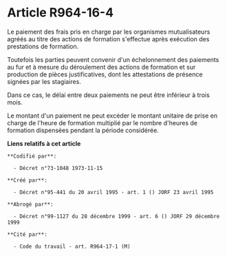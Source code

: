 # Article R964-16-4

Le paiement des frais pris en charge par les organismes mutualisateurs agréés au titre des actions de formation s'effectue
après exécution des prestations de formation.

Toutefois les parties peuvent convenir d'un échelonnement des paiements au fur et à mesure du déroulement des actions de
formation et sur production de pièces justificatives, dont les attestations de présence signées par les stagiaires.

Dans ce cas, le délai entre deux paiements ne peut être inférieur à trois mois.

Le montant d'un paiement ne peut excéder le montant unitaire de prise en charge de l'heure de formation multiplié par le
nombre d'heures de formation dispensées pendant la période considérée.

**Liens relatifs à cet article**

	**Codifié par**:

	  - Décret n°73-1048 1973-11-15

	**Créé par**:

	  - Décret n°95-441 du 20 avril 1995 - art. 1 () JORF 23 avril 1995

	**Abrogé par**:

	  - Décret n°99-1127 du 28 décembre 1999 - art. 6 () JORF 29 décembre 1999

	**Cité par**:

	  - Code du travail - art. R964-17-1 (M)
